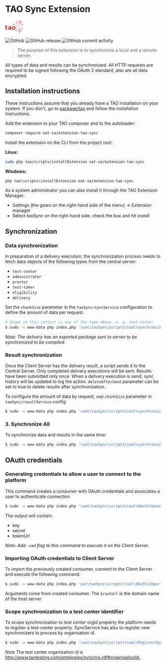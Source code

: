 # TAO Sync Extension

![TAO Logo](https://github.com/oat-sa/taohub-developer-guide/raw/master/resources/tao-logo.png)

![GitHub](https://img.shields.io/github/license/oat-sa/extension-tao-sync.svg)
![GitHub release](https://img.shields.io/github/release/oat-sa/extension-tao-sync.svg)
![GitHub commit activity](https://img.shields.io/github/commit-activity/y/oat-sa/extension-tao-sync.svg)

> The purpose of this extension is to synchronize a local and a remote server. 

All types of data and results can be synchronized. All HTTP requests are required to be signed following the OAuth 2 standard, also are all data encrypted.

## Installation instructions

These instructions assume that you already have a TAO installation on your system. If you don't, go to
[package/tao](https://github.com/oat-sa/package-tao) and follow the installation instructions.


Add the extension to your TAO composer and to the autoloader:
```bash
composer require oat-sa/extension-tao-sync
```

Install the extension on the CLI from the project root:

**Linux:**
```bash
sudo php tao/scripts/installExtension oat-sa/extension-tao-sync
```

**Windows:**
```bash
php tao\scripts\installExtension oat-sa/extension-tao-sync
```

As a system administrator you can also install it through the TAO Extension Manager:
- Settings (the gears on the right-hand side of the menu) -> Extension manager
- Select _taoSync_ on the right-hand side, check the box and hit _install_

## Synchronization

### Data synchronization

In preparation of a delivery execution, the synchronization process needs to fetch data objects of the following types from the central server:

* `test-center`
* `administrator`
* `proctor`
* `test-taker`
* `eligibility`
* `delivery`

Set the `chunkSize` parameter in the `taoSync/syncService` configuration to define the amount of data per request:

```bash
# $type in this context is any of the type above, e. g. test-center
$ sudo -u www-data php index.php '\oat\taoSync\scripts\tool\synchronization\SynchronizeData' [--type=$type]
```

_Note: The delivery has an exported package sent to server to be synchronized to be compiled._

### Result synchronization

Once the Client Server has the delivery result, a script sends it to the Central Server. Only completed delivery executions will be sent.
Results have been submitted only once.
When a delivery execution is send, sync history will be updated to log the action.
`deleteAfterSend` parameter can be set to true to delete results after synchronization.

To configure the amount of data by request, use `chunkSize` parameter in `taoSync/resultService` config


```bash
$ sudo -u www-data php index.php '\oat\taoSync\scripts\tool\synchronization\SynchronizeResult'
```

### 3. Synchronize All

To synchronize data and results in the same time:

```bash
$ sudo -u www-data php index.php '\oat\taoSync\scripts\tool\synchronization\SynchronizeAll'
```

## OAuth credentials

### Generating credentials to allow a user to connect to the platform

This command creates a consumer with OAuth credentials and associates a user to authenticate connection

```bash
$ sudo -u www-data php index.php '\oat\taoSync\scripts\tool\OAuth\GenerateOAuthCredentials'
```

The output will contain:
- key
- secret
- tokenUrl

_Note: Add `-cmd` flag to this command to execute it on the Client Server._

### Importing OAuth credentials to Client Server

To import the previously created consumer, connect to the Client Server and execute the following command:

```bash
$ sudo -u www-data php index.php 'oat\taoSync\scripts\tool\OAuth\ImportOAuthCredentials' -k $key -s $secret -tu $tokenUrl -u $rootUrl
```

Arguments come from created consumer. The `$rootUrl` is the domain name of the host server.

### Scope synchronization to a test center identifier

To scope synchronization to test center orgId property the platform needs to register a test-center property. 
SyncService has also to register new synchronizers to process by organisation id.
```bash
$ sudo -u www-data php index.php '\oat\taoSync\scripts\tool\RegisterSyncServiceByOrgId'
```

_Note_ The test center organization id is http://www.taotesting.com/ontologies/synchro.rdf#organisationId_

